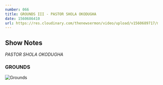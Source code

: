 ```yaml
---
number: 066
title: GROUNDS III - PASTOR SHOLA OKODUGHA
date: 1560686410
url: https://res.cloudinary.com/thenewsermon/video/upload/v1560689717/messages/Grounds_III.mp3
---
```


## Show Notes
_PASTOR SHOLA OKODUGHA_

### GROUNDS

![Grounds](https://res.cloudinary.com/thenewsermon/image/upload/v1560689473/sermon%20display%20pictures/GROUNDS_III.jpg)